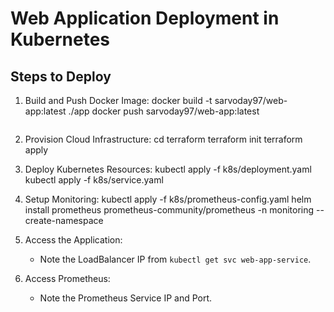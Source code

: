 # Web Application Deployment in Kubernetes

## Steps to Deploy

1. Build and Push Docker Image:
   docker build -t sarvoday97/web-app:latest ./app
   docker push sarvoday97/web-app:latest
   ```

2. Provision Cloud Infrastructure:
   cd terraform
   terraform init
   terraform apply
   
3. Deploy Kubernetes Resources:
   kubectl apply -f k8s/deployment.yaml
   kubectl apply -f k8s/service.yaml

4. Setup Monitoring:
   kubectl apply -f k8s/prometheus-config.yaml
   helm install prometheus prometheus-community/prometheus -n monitoring --create-namespace

5. Access the Application:
   - Note the LoadBalancer IP from `kubectl get svc web-app-service`.

6. Access Prometheus:
   - Note the Prometheus Service IP and Port.